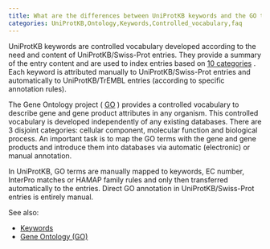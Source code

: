 ```yaml
---
title: What are the differences between UniProtKB keywords and the GO terms?
categories: UniProtKB,Ontology,Keywords,Controlled_vocabulary,faq
---
```


UniProtKB keywords are controlled vocabulary developed according to the need and content of UniProtKB/Swiss-Prot entries. They provide a summary of the entry content and are used to index entries based on [10 categories](http://www.uniprot.org/keywords/) . Each keyword is attributed manually to UniProtKB/Swiss-Prot entries and automatically to UniProtKB/TrEMBL entries (according to specific annotation rules).

The Gene Ontology project ( [GO](http://www.geneontology.org/) ) provides a controlled vocabulary to describe gene and gene product attributes in any organism. This controlled vocabulary is developed independently of any existing databases. There are 3 disjoint categories: cellular component, molecular function and biological process. An important task is to map the GO terms with the gene and gene products and introduce them into databases via automatic (electronic) or manual annotation.

In UniProtKB, GO terms are manually mapped to keywords, EC number, InterPro matches or HAMAP family rules and only then transferred automatically to the entries. Direct GO annotation in UniProtKB/Swiss-Prot entries is entirely manual.

See also:

-   [Keywords](http://www.uniprot.org/help/keywords)
-   [Gene Ontology (GO)](https://www.uniprot.org/help/gene_ontology)
